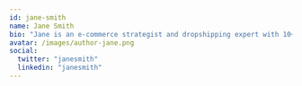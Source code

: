 ```yaml
---
id: jane-smith
name: Jane Smith
bio: "Jane is an e-commerce strategist and dropshipping expert with 10+ years of experience helping entrepreneurs grow their online businesses."
avatar: /images/author-jane.png
social:
  twitter: "janesmith"
  linkedin: "janesmith"
---
```

